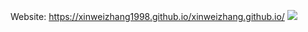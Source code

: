
Website: https://xinweizhang1998.github.io/xinweizhang.github.io/
![](https://xinweizhang1998.github.io/xinweizhang.github.io/)

